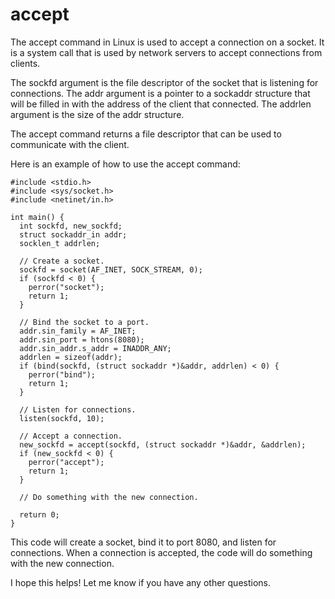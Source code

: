 # accept

The accept command in Linux is used to accept a connection on a socket. It is a system call that is used by network servers to accept connections from clients.

The sockfd argument is the file descriptor of the socket that is listening for connections. The addr argument is a pointer to a sockaddr structure that will be filled in with the address of the client that connected. The addrlen argument is the size of the addr structure.

The accept command returns a file descriptor that can be used to communicate with the client.

Here is an example of how to use the accept command:

```
#include <stdio.h>
#include <sys/socket.h>
#include <netinet/in.h>

int main() {
  int sockfd, new_sockfd;
  struct sockaddr_in addr;
  socklen_t addrlen;

  // Create a socket.
  sockfd = socket(AF_INET, SOCK_STREAM, 0);
  if (sockfd < 0) {
    perror("socket");
    return 1;
  }

  // Bind the socket to a port.
  addr.sin_family = AF_INET;
  addr.sin_port = htons(8080);
  addr.sin_addr.s_addr = INADDR_ANY;
  addrlen = sizeof(addr);
  if (bind(sockfd, (struct sockaddr *)&addr, addrlen) < 0) {
    perror("bind");
    return 1;
  }

  // Listen for connections.
  listen(sockfd, 10);

  // Accept a connection.
  new_sockfd = accept(sockfd, (struct sockaddr *)&addr, &addrlen);
  if (new_sockfd < 0) {
    perror("accept");
    return 1;
  }

  // Do something with the new connection.

  return 0;
}
```

This code will create a socket, bind it to port 8080, and listen for connections. When a connection is accepted, the code will do something with the new connection.

I hope this helps! Let me know if you have any other questions.



